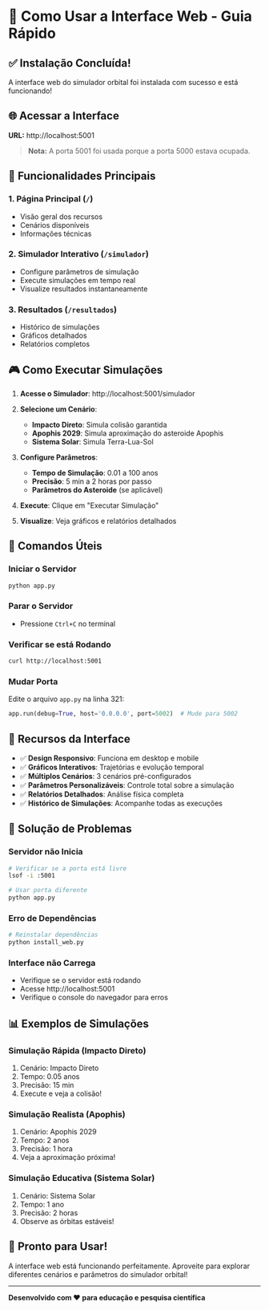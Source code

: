 # 🚀 Como Usar a Interface Web - Guia Rápido

## ✅ Instalação Concluída!

A interface web do simulador orbital foi instalada com sucesso e está funcionando!

## 🌐 Acessar a Interface

**URL:** http://localhost:5001

> **Nota:** A porta 5001 foi usada porque a porta 5000 estava ocupada.

## 🎯 Funcionalidades Principais

### 1. **Página Principal** (`/`)
- Visão geral dos recursos
- Cenários disponíveis
- Informações técnicas

### 2. **Simulador Interativo** (`/simulador`)
- Configure parâmetros de simulação
- Execute simulações em tempo real
- Visualize resultados instantaneamente

### 3. **Resultados** (`/resultados`)
- Histórico de simulações
- Gráficos detalhados
- Relatórios completos

## 🎮 Como Executar Simulações

1. **Acesse o Simulador**: http://localhost:5001/simulador

2. **Selecione um Cenário**:
   - **Impacto Direto**: Simula colisão garantida
   - **Apophis 2029**: Simula aproximação do asteroide Apophis
   - **Sistema Solar**: Simula Terra-Lua-Sol

3. **Configure Parâmetros**:
   - **Tempo de Simulação**: 0.01 a 100 anos
   - **Precisão**: 5 min a 2 horas por passo
   - **Parâmetros do Asteroide** (se aplicável)

4. **Execute**: Clique em "Executar Simulação"

5. **Visualize**: Veja gráficos e relatórios detalhados

## 🔧 Comandos Úteis

### Iniciar o Servidor
```bash
python app.py
```

### Parar o Servidor
- Pressione `Ctrl+C` no terminal

### Verificar se está Rodando
```bash
curl http://localhost:5001
```

### Mudar Porta
Edite o arquivo `app.py` na linha 321:
```python
app.run(debug=True, host='0.0.0.0', port=5002)  # Mude para 5002
```

## 🎨 Recursos da Interface

- ✅ **Design Responsivo**: Funciona em desktop e mobile
- ✅ **Gráficos Interativos**: Trajetórias e evolução temporal
- ✅ **Múltiplos Cenários**: 3 cenários pré-configurados
- ✅ **Parâmetros Personalizáveis**: Controle total sobre a simulação
- ✅ **Relatórios Detalhados**: Análise física completa
- ✅ **Histórico de Simulações**: Acompanhe todas as execuções

## 🐛 Solução de Problemas

### Servidor não Inicia
```bash
# Verificar se a porta está livre
lsof -i :5001

# Usar porta diferente
python app.py
```

### Erro de Dependências
```bash
# Reinstalar dependências
python install_web.py
```

### Interface não Carrega
- Verifique se o servidor está rodando
- Acesse http://localhost:5001
- Verifique o console do navegador para erros

## 📊 Exemplos de Simulações

### Simulação Rápida (Impacto Direto)
1. Cenário: Impacto Direto
2. Tempo: 0.05 anos
3. Precisão: 15 min
4. Execute e veja a colisão!

### Simulação Realista (Apophis)
1. Cenário: Apophis 2029
2. Tempo: 2 anos
3. Precisão: 1 hora
4. Veja a aproximação próxima!

### Simulação Educativa (Sistema Solar)
1. Cenário: Sistema Solar
2. Tempo: 1 ano
3. Precisão: 2 horas
4. Observe as órbitas estáveis!

## 🎉 Pronto para Usar!

A interface web está funcionando perfeitamente. Aproveite para explorar diferentes cenários e parâmetros do simulador orbital!

---

**Desenvolvido com ❤️ para educação e pesquisa científica**
